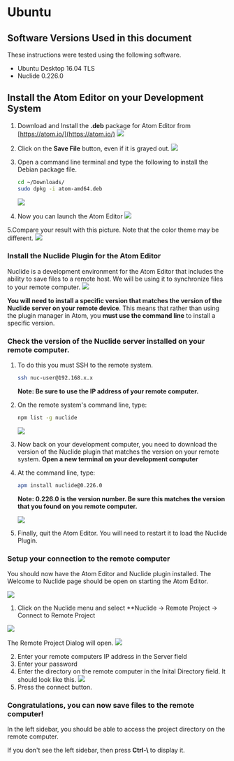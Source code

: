 
# Ubuntu

## Software Versions Used in this document
These instructions were tested using the following software.
* Ubuntu Desktop 16.04 TLS
* Nuclide 0.226.0

## Install the Atom Editor on your Development System
1. Download and Install the **.deb** package for Atom Editor from [https://atom.io/](https://atom.io/)
![](images/atom.png)

2. Click on the **Save File** button, even if it is grayed out.
![](images/atom-download-dialog.png)

3. Open a command line terminal and type the following to install the Debian package file.
    ```sh
    cd ~/Downloads/
    sudo dpkg -i atom-amd64.deb
    ```
    ![](images/atom-install-cmdline.png)

4. Now you can launch the Atom Editor
    ![](images/atom-launch.png)

5.Compare your result with this picture. Note that the color theme may be different.
    ![](images/atom-first-open.png)

### Install the Nuclide Plugin for the Atom Editor

Nuclide is a development environment for the Atom Editor that includes the ability to save files to a remote host. We will be using it to synchronize files to your remote computer.
![](images/nuclide.png)


**You will need to install a specific version that matches the version of the Nuclide server on your remote device**. This means that rather than using the plugin manager in Atom, you **must use the command line** to install a specific version.

### Check the version of the Nuclide server installed on your remote computer.

1. To do this you must SSH to the remote system.
   ```sh
   ssh nuc-user@192.168.x.x
   ```
   **Note: Be sure to use the IP address of your remote computer.**
2. On the remote system's command line, type:
    ```sh
    npm list -g nuclide
    ```
    ![](images/nuclide-version.png)

3. Now back on your development computer, you need to download the version of the Nuclide plugin that matches the version on your remote system.  **Open a new terminal on your development computer**

4. At the command line, type:
    ```sh
    apm install nuclide@0.226.0
    ```
    **Note: 0.226.0 is the version number. Be sure this matches the version that you found on you remote computer.**

    ![](images/nuclide-install.png)

5. Finally, quit the Atom Editor. You will need to restart it to load the Nuclide Plugin.

### Setup your connection to the remote computer

You should now have the Atom Editor and Nuclide plugin installed.
The Welcome to Nuclide page should be open on starting the Atom Editor.

![](images/atom-with-nuclide.png)

1. Click on the Nuclide menu and select **Nuclide -> Remote Project -> Connect to Remote Project

  ![](images/open-remote-connection-config.png)

  The Remote Project Dialog will open.
  ![](images/remote-project-config.png)

2. Enter your remote computers IP address in the Server field
3. Enter your password
4. Enter the directory on the remote computer in the Inital Directory field.
It should look like this.
![](images/remote-project-settings.png)
5. Press the connect button.

### Congratulations, you can now save files to the remote computer!

In the left sidebar, you should be able to access the project directory on the remote computer.

If you don't see the left sidebar, then press **Ctrl-\\** to display it.
